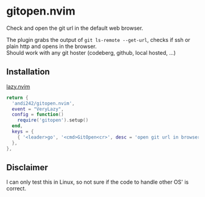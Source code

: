 # gitopen.nvim

Check and open the git url in the default web browser.

The plugin grabs the output of `git ls-remote --get-url`, checks if ssh or plain http and opens in the browser.  
Should work with any git hoster (codeberg, github, local hosted, ...)

## Installation

[lazy.nvim](https://github.com/folke/lazy.nvim)

```lua
return {
  'andi242/gitopen.nvim',
  event = "VeryLazy",
  config = function()
    require('gitopen').setup()
  end,
  keys = {
    { '<leader>go', '<cmd>GitOpen<cr>', desc = 'open git url in browser' },
  },
},
```

## Disclaimer

I can only test this in Linux, so not sure if the code to handle other OS' is correct.
